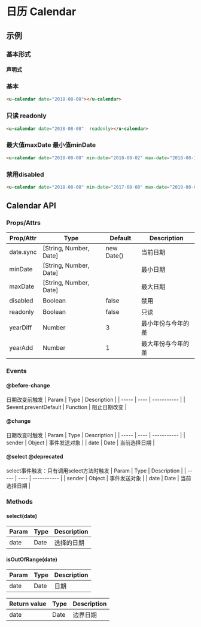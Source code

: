 # 日历 Calendar

## 示例
### 基本形式

#### 声明式

### 基本
``` html
<u-calendar date="2018-08-08"></u-calendar>
```

### 只读 readonly
``` html
<u-calendar date="2018-08-08"  readonly></u-calendar>
```

### 最大值maxDate 最小值minDate
``` html
<u-calendar date="2018-08-08" min-date="2018-08-02" max-date="2018-08-18" :yearDiff="5"></u-calendar>
```

### 禁用disabled
``` html
<u-calendar date="2018-08-08" min-date="2017-08-08" max-date="2019-08-08" disabled></u-calendar>
```

## Calendar API
### Props/Attrs
| Prop/Attr | Type | Default | Description |
| --------- | ---- | ------- | ----------- |
| date.sync | [String, Number, Date] | new Date() | 当前日期 |
| minDate | [String, Number, Date] |  | 最小日期 |
| maxDate | [String, Number, Date] |  | 最大日期 |
| disabled | Boolean | false | 禁用 |
| readonly | Boolean | false | 只读 |
| yearDiff | Number | 3 | 最小年份与今年的差 |
| yearAdd | Number | 1 | 最大年份与今年的差 |
### Events 
#### @before-change
日期改变前触发
| Param | Type | Description |
| ----- | ---- | ----------- |
| $event.preventDefault | Function | 阻止日期改变 |
#### @change
日期改变时触发
| Param | Type | Description |
| ----- | ---- | ----------- |
| sender | Object | 事件发送对象 |
| date | Date | 当前选择日期 |
#### @select @deprecated 
select事件触发：只有调用select方法时触发
| Param | Type | Description |
| ----- | ---- | ----------- |
| sender | Object | 事件发送对象 |
| date | Date | 当前选择日期 |
### Methods
#### select(date)
| Param | Type | Description |
| ----- | ---- | ----------- |
| date | Date | 选择的日期 |
#### isOutOfRange(date)
| Param | Type | Description |
| ----- | ---- | ----------- |
| date | Date | 日期 |

| Return value | Type | Description |
| ----- | ---- | ----------- |
| date | Date | 边界日期 |